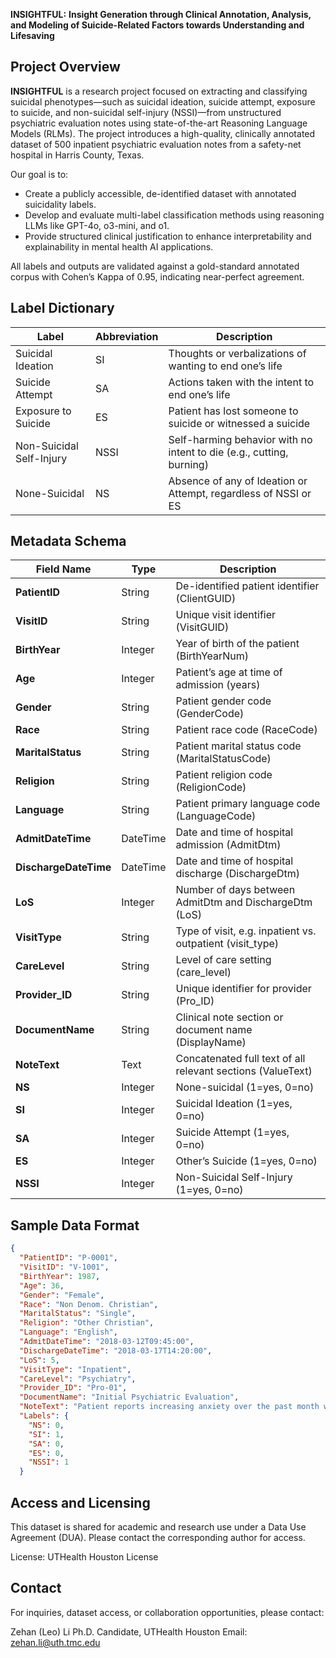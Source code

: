 **INSIGHTFUL:** **Insight Generation through Clinical Annotation, Analysis, and Modeling of Suicide-Related Factors towards Understanding and Lifesaving**

## Project Overview

**INSIGHTFUL** is a research project focused on extracting and classifying suicidal phenotypes—such as suicidal ideation, suicide attempt, exposure to suicide, and non-suicidal self-injury (NSSI)—from unstructured psychiatric evaluation notes using state-of-the-art Reasoning Language Models (RLMs). The project introduces a high-quality, clinically annotated dataset of 500 inpatient psychiatric evaluation notes from a safety-net hospital in Harris County, Texas.

Our goal is to:
- Create a publicly accessible, de-identified dataset with annotated suicidality labels.
- Develop and evaluate multi-label classification methods using reasoning LLMs like GPT-4o, o3-mini, and o1.
- Provide structured clinical justification to enhance interpretability and explainability in mental health AI applications.

All labels and outputs are validated against a gold-standard annotated corpus with Cohen’s Kappa of 0.95, indicating near-perfect agreement.

## Label Dictionary
| Label                    | Abbreviation | Description                                                          |
| ------------------------ | ------------ | -------------------------------------------------------------------- |
| Suicidal Ideation        | SI           | Thoughts or verbalizations of wanting to end one’s life              |
| Suicide Attempt          | SA           | Actions taken with the intent to end one’s life                      |
| Exposure to Suicide      | ES           | Patient has lost someone to suicide or witnessed a suicide           |
| Non-Suicidal Self-Injury | NSSI         | Self-harming behavior with no intent to die (e.g., cutting, burning) |
| None-Suicidal            | NS           | Absence of any of Ideation or Attempt, regardless of NSSI or ES      |


## Metadata Schema

| Field Name            | Type     | Description                                                  |
| --------------------- | -------- | ------------------------------------------------------------ |
| **PatientID**         | String   | De-identified patient identifier (ClientGUID)                |
| **VisitID**           | String   | Unique visit identifier (VisitGUID)                          |
| **BirthYear**         | Integer  | Year of birth of the patient (BirthYearNum)                  |
| **Age**               | Integer  | Patient’s age at time of admission (years)                   |
| **Gender**            | String   | Patient gender code (GenderCode)                             |
| **Race**              | String   | Patient race code (RaceCode)                                 |
| **MaritalStatus**     | String   | Patient marital status code (MaritalStatusCode)              |
| **Religion**          | String   | Patient religion code (ReligionCode)                         |
| **Language**          | String   | Patient primary language code (LanguageCode)                 |
| **AdmitDateTime**     | DateTime | Date and time of hospital admission (AdmitDtm)               |
| **DischargeDateTime** | DateTime | Date and time of hospital discharge (DischargeDtm)           |
| **LoS**               | Integer  | Number of days between AdmitDtm and DischargeDtm (LoS)       |
| **VisitType**         | String   | Type of visit, e.g. inpatient vs. outpatient (visit\_type)   |
| **CareLevel**         | String   | Level of care setting (care\_level)                          |
| **Provider_ID**       | String   | Unique identifier for provider (Pro_ID)                      |
| **DocumentName**      | String   | Clinical note section or document name (DisplayName)         |
| **NoteText**          | Text     | Concatenated full text of all relevant sections (ValueText)  |
| **NS**                | Integer  | None-suicidal (1=yes, 0=no)                                  |
| **SI**                | Integer  | Suicidal Ideation (1=yes, 0=no)                              |
| **SA**                | Integer  | Suicide Attempt (1=yes, 0=no)                                |
| **ES**                | Integer  | Other’s Suicide (1=yes, 0=no)                                |
| **NSSI**              | Integer  | Non-Suicidal Self-Injury (1=yes, 0=no)                       |



## Sample Data Format

```json
{
  "PatientID": "P-0001",
  "VisitID": "V-1001",
  "BirthYear": 1987,
  "Age": 36,
  "Gender": "Female",
  "Race": "Non Denom. Christian",
  "MaritalStatus": "Single",
  "Religion": "Other Christian",
  "Language": "English",
  "AdmitDateTime": "2018-03-12T09:45:00",
  "DischargeDateTime": "2018-03-17T14:20:00",
  "LoS": 5,
  "VisitType": "Inpatient",
  "CareLevel": "Psychiatry",
  "Provider_ID": "Pro-01",
  "DocumentName": "Initial Psychiatric Evaluation",
  "NoteText": "Patient reports increasing anxiety over the past month with occasional thoughts of self-harm. Denies any plan or intent to act. History of non-suicidal cutting 2 years ago.",
  "Labels": {
    "NS": 0,
    "SI": 1,
    "SA": 0,
    "ES": 0,
    "NSSI": 1
  }
```

## Access and Licensing
This dataset is shared for academic and research use under a Data Use Agreement (DUA). Please contact the corresponding author for access.

License: UTHealth Houston License

## Contact
For inquiries, dataset access, or collaboration opportunities, please contact:

Zehan (Leo) Li
Ph.D. Candidate, UTHealth Houston
Email: zehan.li@uth.tmc.edu
